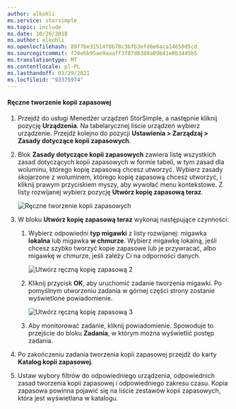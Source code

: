 ```yaml
---
author: alkohli
ms.service: storsimple
ms.topic: include
ms.date: 10/26/2018
ms.author: alkohli
ms.openlocfilehash: 89f7be31514f0b78c3bfb3efd6e6aca14658d5cd
ms.sourcegitcommit: f28ebb95ae9aaaff3f87d8388a09b41e0b3445b5
ms.translationtype: MT
ms.contentlocale: pl-PL
ms.lasthandoff: 03/29/2021
ms.locfileid: "93375974"
---
```

#### <a name="to-create-a-manual-backup"></a>Ręczne tworzenie kopii zapasowej

1. Przejdź do usługi Menedżer urządzeń StorSimple, a następnie kliknij pozycję **Urządzenia**. Na tabelarycznej liście urządzeń wybierz urządzenie. Przejdź kolejno do pozycji **Ustawienia > Zarządzaj > Zasady dotyczące kopii zapasowych**.

2. Blok **Zasady dotyczące kopii zapasowych** zawiera listę wszystkich zasad dotyczących kopii zapasowych w formie tabeli, w tym zasad dla woluminu, którego kopię zapasową chcesz utworzyć. Wybierz zasady skojarzone z woluminem, którego kopię zapasową chcesz utworzyć, i kliknij prawym przyciskiem myszy, aby wywołać menu kontekstowe. Z listy rozwijanej wybierz pozycję **Utwórz kopię zapasową teraz**.

    ![Ręczne tworzenie kopii zapasowych](./media/storsimple-8000-create-manual-backup/createmanualbu1.png)

3. W bloku **Utwórz kopię zapasową teraz** wykonaj następujące czynności:

    1. Wybierz odpowiedni **typ migawki** z listy rozwijanej: migawka **lokalna** lub migawka **w chmurze**. Wybierz migawkę lokalną, jeśli chcesz szybko tworzyć kopie zapasowe lub je przywracać, albo migawkę w chmurze, jeśli zależy Ci na odporności danych.

        ![Utwórz ręczną kopię zapasową 2](./media/storsimple-8000-create-manual-backup/createmanualbu2.png)

    2. Kliknij przycisk **OK**, aby uruchomić zadanie tworzenia migawki. Po pomyślnym utworzeniu zadania w górnej części strony zostanie wyświetlone powiadomienie.

        ![Utwórz ręczną kopię zapasową 3](./media/storsimple-8000-create-manual-backup/createmanualbu4.png)

    3. Aby monitorować zadanie, kliknij powiadomienie. Spowoduje to przejście do bloku **Zadania**, w którym można wyświetlić postęp zadania.


5. Po zakończeniu zadania tworzenia kopii zapasowej przejdź do karty **Katalog kopii zapasowej**.

6. Ustaw wybory filtrów do odpowiedniego urządzenia, odpowiednich zasad tworzenia kopii zapasowej i odpowiedniego zakresu czasu. Kopia zapasowa powinna pojawić się na liście zestawów kopii zapasowych, która jest wyświetlana w katalogu.

